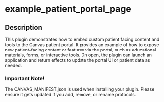example_patient_portal_page
=====================

## Description

This plugin demonstrates how to embed custom patient facing content and tools to the Canvas patient portal. It provides an example of how to expose new patient-facing content or features via the portal, such as educational materials, forms, or interactive tools. On open, the plugin can launch an application and return effects to update the portal UI or patient data as needed.

### Important Note!

The CANVAS_MANIFEST.json is used when installing your plugin. Please ensure it
gets updated if you add, remove, or rename protocols.

